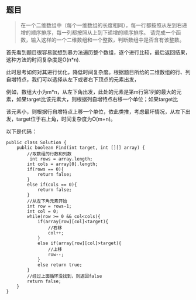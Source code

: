 ## 题目
>在一个二维数组中（每个一维数组的长度相同），每一行都按照从左到右递增的顺序排序，每一列都按照从上到下递增的顺序排序。
>请完成一个函数，输入这样的一个二维数组和一个整数，判断数组中是否含有该整数。

首先看到题目很容易就想到暴力法遍历整个数组，逐个进行比较，最后返回结果，这种方法的时间复杂度是O(n*n).

此时思考如何对其进行优化，降低时间复杂度。根据题目所给的二维数组的行、列自增特点，我们可以选择从左下或者右下顶点的元素出发，

例如，数组大小为m*n，从左下角出发，此处的元素是第m行第1列的最大的元素，如果target比该元素大，则根据列自增特点右移一个单位；如果target比

该元素小，则根据行自增特点上移一个单位，依此类推，考虑最坏情况，从左下出发，target位于右上角，时间复杂度为O(m+n)。

以下是代码：
```
public class Solution {
    public boolean Find(int target, int [][] array) {
        //取数组的行数和列数
         int rows = array.length;
        int cols = array[0].length;
        if(rows == 0){
            return false;
        }
        else if(cols == 0){
            return false;
        }
        //从左下角元素开始
        int row = rows-1;
        int col = 0;
        while(row >= 0 && col<cols){
            if(array[row][col]<target){
                //右移
                col++;
            }
            else if(array[row][col]>target){
                //上移
                row--;
            }
            else return true;
        }
        //经过上面循环没找到，则返回false
        return false;
    }
}
```
